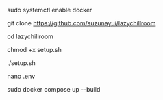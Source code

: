 sudo systemctl enable docker

git clone https://github.com/suzunayui/lazychillroom

cd lazychillroom

chmod +x setup.sh

./setup.sh

nano .env

sudo docker compose up --build